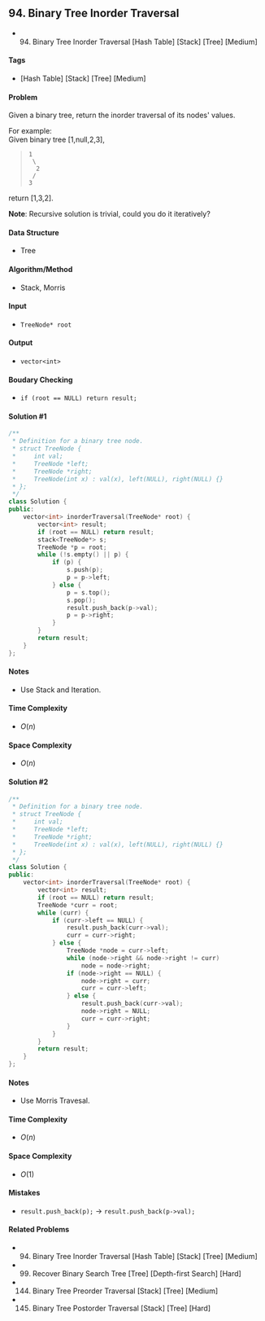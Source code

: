 ## 94. Binary Tree Inorder Traversal
- 94. Binary Tree Inorder Traversal [Hash Table] [Stack] [Tree] [Medium]

#### Tags
- [Hash Table] [Stack] [Tree] [Medium]

#### Problem
Given a binary tree, return the inorder traversal of its nodes' values.

For example:  
Given binary tree [1,null,2,3],  
>     1  
>      \  
>       2  
>      /  
>     3  

return [1,3,2].

**Note**: Recursive solution is trivial, could you do it iteratively?

#### Data Structure
- Tree

#### Algorithm/Method
- Stack, Morris

#### Input
- `TreeNode* root`

#### Output
- `vector<int>`

#### Boudary Checking
- `if (root == NULL) return result;`

#### Solution #1
``` C++
/**
 * Definition for a binary tree node.
 * struct TreeNode {
 *     int val;
 *     TreeNode *left;
 *     TreeNode *right;
 *     TreeNode(int x) : val(x), left(NULL), right(NULL) {}
 * };
 */
class Solution {
public:
    vector<int> inorderTraversal(TreeNode* root) {
        vector<int> result;
        if (root == NULL) return result;
        stack<TreeNode*> s;
        TreeNode *p = root;
        while (!s.empty() || p) {
            if (p) {
                s.push(p);
                p = p->left;
            } else {
                p = s.top();
                s.pop();
                result.push_back(p->val);
                p = p->right;
            }
        }
        return result;
    }
};
```

#### Notes
- Use Stack and Iteration.

#### Time Complexity
- $O(n)$

#### Space Complexity
- $O(n)$

#### Solution #2
``` C++
/**
 * Definition for a binary tree node.
 * struct TreeNode {
 *     int val;
 *     TreeNode *left;
 *     TreeNode *right;
 *     TreeNode(int x) : val(x), left(NULL), right(NULL) {}
 * };
 */
class Solution {
public:
    vector<int> inorderTraversal(TreeNode* root) {
        vector<int> result;
        if (root == NULL) return result;
        TreeNode *curr = root;
        while (curr) {
            if (curr->left == NULL) {
                result.push_back(curr->val);
                curr = curr->right;
            } else {
                TreeNode *node = curr->left;
                while (node->right && node->right != curr)
                    node = node->right;
                if (node->right == NULL) {
                    node->right = curr;
                    curr = curr->left;
                } else {
                    result.push_back(curr->val);
                    node->right = NULL;
                    curr = curr->right;
                }
            }
        }
        return result;
    }
};
```

#### Notes
- Use Morris Travesal.

#### Time Complexity
- $O(n)$

#### Space Complexity
- $O(1)$

#### Mistakes
- `result.push_back(p);` ->
  `result.push_back(p->val);`

#### Related Problems
- 94. Binary Tree Inorder Traversal [Hash Table] [Stack] [Tree] [Medium]
- 99. Recover Binary Search Tree [Tree] [Depth-first Search] [Hard]
- 144. Binary Tree Preorder Traversal [Stack] [Tree] [Medium]
- 145. Binary Tree Postorder Traversal [Stack] [Tree] [Hard]
